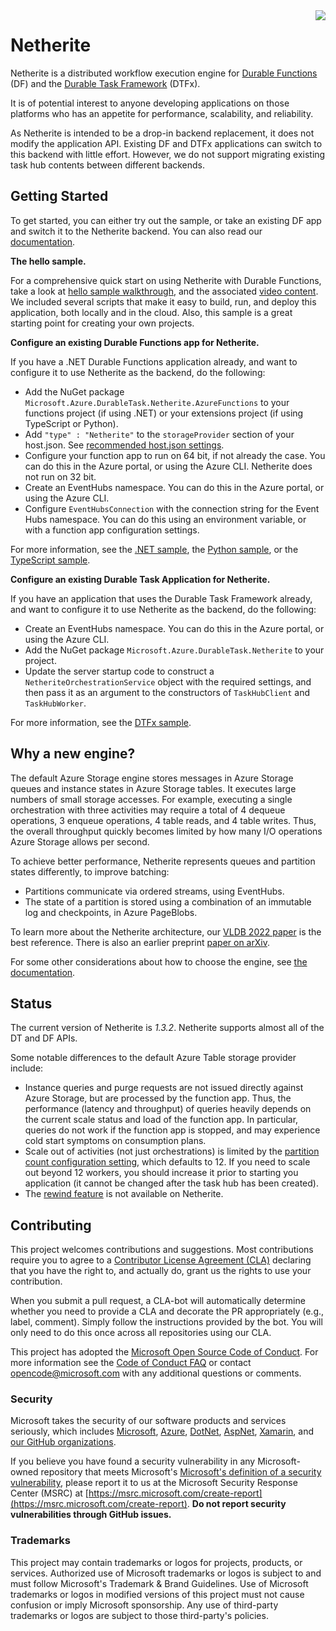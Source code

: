 <img align="right" src="src/DurableTask.Netherite/icon.png"/>

# Netherite

Netherite is a distributed workflow execution engine for [Durable Functions](https://github.com/Azure/azure-functions-durable-extension) (DF) and the [Durable Task Framework](https://github.com/Azure/durabletask/) (DTFx).

It is of potential interest to anyone developing applications on those platforms who has an appetite for performance, scalability, and reliability.

As Netherite is intended to be a drop-in backend replacement, it does not modify the application API. Existing DF and DTFx applications can switch to this backend with little effort.
However, we do not support migrating existing task hub contents between different backends.

## Getting Started

To get started, you can either try out the sample, or take an existing DF app and switch it to the Netherite backend. You can also read our [documentation](https://microsoft.github.io/durabletask-netherite/#/README).

**The hello sample.**

For a comprehensive quick start on using Netherite with Durable Functions, take a look at [hello sample walkthrough](https://microsoft.github.io/durabletask-netherite/#/hello-sample.md), and the associated [video content](https://microsoft.github.io/durabletask-netherite/#/hello-sample.md?id=walk-through-on-youtube-%f0%9f%8e%a5).
We included several scripts that make it easy to build, run, and deploy this application, both locally and in the cloud.
Also, this sample is a great starting point for creating your own projects.
 
**Configure an existing Durable Functions app for Netherite.**

If you have a .NET Durable Functions application already, and want to configure it to use Netherite as the backend, do the following:

- Add the NuGet package `Microsoft.Azure.DurableTask.Netherite.AzureFunctions` to your functions project (if using .NET) or your extensions project (if using TypeScript or Python).
- Add `"type" : "Netherite"` to the `storageProvider` section of your host.json. See [recommended host.json settings](https://microsoft.github.io/durabletask-netherite/#/settings.md).
- Configure your function app to run on 64 bit, if not already the case. You can do this in the Azure portal, or using the Azure CLI. Netherite does not run on 32 bit.
- Create an EventHubs namespace. You can do this in the Azure portal, or using the Azure CLI.
- Configure `EventHubsConnection` with the connection string for the Event Hubs namespace. You can do this using an environment variable, or with a function app configuration settings.

For more information, see the 
[.NET sample](https://github.com/microsoft/durabletask-netherite/tree/dev/samples/Hello_Netherite_with_DotNetCore), the 
[Python sample](https://github.com/microsoft/durabletask-netherite/tree/dev/samples/Hello_Netherite_with_Python), or the 
[TypeScript sample](https://github.com/microsoft/durabletask-netherite/tree/dev/samples/Hello_Netherite_with_TypeScript).

**Configure an existing Durable Task Application for Netherite.**

If you have an application that uses the Durable Task Framework already, and want to configure it to use Netherite as the backend, do the following:

- Create an EventHubs namespace. You can do this in the Azure portal, or using the Azure CLI.
- Add the NuGet package `Microsoft.Azure.DurableTask.Netherite` to your project.
- Update the server startup code to construct a `NetheriteOrchestrationService` object with the required settings, and then pass it as an argument to the constructors of `TaskHubClient` and `TaskHubWorker`.

For more information, see the [DTFx sample](https://github.com/microsoft/durabletask-netherite/blob/dev/samples/HelloDTFx/HelloDTFx/Program.cs).

## Why a new engine?

The default Azure Storage engine stores messages in Azure Storage queues and instance states in Azure Storage tables. 
It executes large numbers of small storage accesses. 
For example, executing a single orchestration with three activities may require a total of 4 dequeue operations, 3 enqueue operations, 4 table reads, and 4 table writes. 
Thus, the overall throughput quickly becomes limited by how many I/O operations Azure Storage allows per second.

To achieve better performance, Netherite represents queues and partition states differently, to improve batching:

- Partitions communicate via ordered streams, using EventHubs.
- The state of a partition is stored using a combination of an immutable log and checkpoints, in Azure PageBlobs.

To learn more about the Netherite architecture, our [VLDB 2022 paper](https://www.microsoft.com/en-us/research/uploads/prod/2022/07/p1591-burckhardt.pdf) is the best reference. 
There is also an earlier preprint [paper on arXiv](https://arxiv.org/abs/2103.00033).

For some other considerations about how to choose the engine, see [the documentation](https://microsoft.github.io/durabletask-netherite/#/engine.md).

## Status

The current version of Netherite is *1.3.2*. Netherite supports almost all of the DT and DF APIs. 

Some notable differences to the default Azure Table storage provider include:
- Instance queries and purge requests are not issued directly against Azure Storage, but are processed by the function app. Thus, the performance (latency and throughput) of queries heavily depends on 
the current scale status and load of the function app. In particular, queries do not work if the function app is stopped, and may experience cold start symptoms on consumption plans.
- Scale out of activities (not just orchestrations) is limited by the [partition count configuration setting](https://microsoft.github.io/durabletask-netherite/#/settings?id=partition-count-considerations), 
  which defaults to 12. If you need to scale out beyond 12 workers, you should increase it prior to starting you application (it cannot be changed after the task hub has been created).
- The [rewind feature](https://learn.microsoft.com/en-us/azure/azure-functions/durable/durable-functions-http-api#rewind-instance-preview) is not available on Netherite.

## Contributing

This project welcomes contributions and suggestions. Most contributions require you to
agree to a [Contributor License Agreement (CLA)](https://cla.microsoft.com) declaring that you have the right to, and actually do, grant us the rights to use your contribution. 

When you submit a pull request, a CLA-bot will automatically determine whether you need
to provide a CLA and decorate the PR appropriately (e.g., label, comment). Simply follow the
instructions provided by the bot. You will only need to do this once across all repositories using our CLA.

This project has adopted the [Microsoft Open Source Code of Conduct](https://opensource.microsoft.com/codeofconduct/).
For more information see the [Code of Conduct FAQ](https://opensource.microsoft.com/codeofconduct/faq/)
or contact [opencode@microsoft.com](mailto:opencode@microsoft.com) with any additional questions or comments.

### Security

Microsoft takes the security of our software products and services seriously, which includes [Microsoft](https://github.com/Microsoft), [Azure](https://github.com/Azure), [DotNet](https://github.com/dotnet), [AspNet](https://github.com/aspnet), [Xamarin](https://github.com/xamarin), and [our GitHub organizations](https://opensource.microsoft.com/).

If you believe you have found a security vulnerability in any Microsoft-owned repository that meets Microsoft's [Microsoft's definition of a security vulnerability](https://docs.microsoft.com/en-us/previous-versions/tn-archive/cc751383(v=technet.10)), please report it to us at the Microsoft Security Response Center (MSRC) at [https://msrc.microsoft.com/create-report](https://msrc.microsoft.com/create-report). **Do not report security vulnerabilities through GitHub issues.**

### Trademarks

This project may contain trademarks or logos for projects, products, or services. Authorized use of Microsoft trademarks or logos is subject to and must follow Microsoft's Trademark & Brand Guidelines. Use of Microsoft trademarks or logos in modified versions of this project must not cause confusion or imply Microsoft sponsorship. Any use of third-party trademarks or logos are subject to those third-party's policies.
